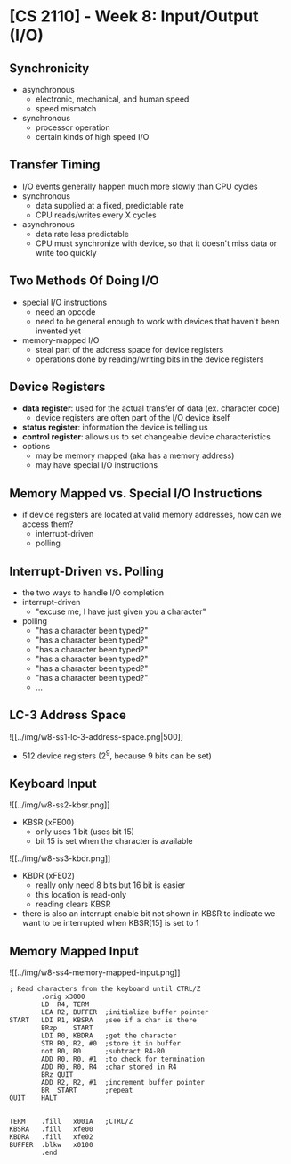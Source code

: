 # **[CS 2110] - Week 8: Input/Output (I/O)**
## Synchronicity
- asynchronous
	- electronic, mechanical, and human speed
	- speed mismatch
- synchronous
	- processor operation
	- certain kinds of high speed I/O

## Transfer Timing
- I/O events generally happen much more slowly than CPU cycles
- synchronous
	- data supplied at a fixed, predictable rate
	- CPU reads/writes every X cycles
- asynchronous
	- data rate less predictable
	- CPU must synchronize with device, so that it doesn't miss data or write too quickly

## Two Methods Of Doing I/O
- special I/O instructions
	- need an opcode
	- need to be general enough to work with devices that haven't been invented yet
- memory-mapped I/O
	- steal part of the address space for device registers
	- operations done by reading/writing bits in the device registers

## Device Registers
- **data register**: used for the actual transfer of data (ex. character code)
	- device registers are often part of the I/O device itself
- **status register**: information the device is telling us
- **control register**: allows us to set changeable device characteristics
- options
	- may be memory mapped (aka has a memory address)
	- may have special I/O instructions

## Memory Mapped vs. Special I/O Instructions
- if device registers are located at valid memory addresses, how can we access them?
	- interrupt-driven
	- polling

## Interrupt-Driven vs. Polling
- the two ways to handle I/O completion
- interrupt-driven
	- "excuse me, I have just given you a character"
- polling
	- "has a character been typed?"
	- "has a character been typed?"
	- "has a character been typed?"
	- "has a character been typed?"
	- "has a character been typed?"
	- "has a character been typed?"
	- ...

## LC-3 Address Space
![[../img/w8-ss1-lc-3-address-space.png|500]]
- 512 device registers ($2^9$, because 9 bits can be set)

## Keyboard Input
![[../img/w8-ss2-kbsr.png]]
- KBSR (xFE00)
	- only uses 1 bit (uses bit 15)
	- bit 15 is set when the character is available

![[../img/w8-ss3-kbdr.png]]
- KBDR (xFE02)
	- really only need 8 bits but 16 bit is easier
	- this location is read-only
	- reading clears KBSR
- there is also an interrupt enable bit not shown in KBSR to indicate we want to be interrupted when KBSR\[15\] is set to 1

## Memory Mapped Input
![[../img/w8-ss4-memory-mapped-input.png]]

```
; Read characters from the keyboard until CTRL/Z
		.orig x3000
		LD	R4, TERM
		LEA	R2, BUFFER	;initialize buffer pointer
START	LDI	R1, KBSRA	;see if a char is there
		BRzp	START
		LDI	R0, KBDRA	;get the character
		STR	R0, R2, #0	;store it in buffer
		not	R0, R0		;subtract R4-R0
		ADD	R0, R0, #1	;to check for termination
		ADD	R0, R0, R4	;char stored in R4
		BRz	QUIT
		ADD	R2, R2, #1	;increment buffer pointer
		BR	START		;repeat
QUIT	HALT


TERM	.fill   x001A	;CTRL/Z
KBSRA	.fill	xfe00
KBDRA	.fill	xfe02
BUFFER	.blkw	x0100
		.end
```